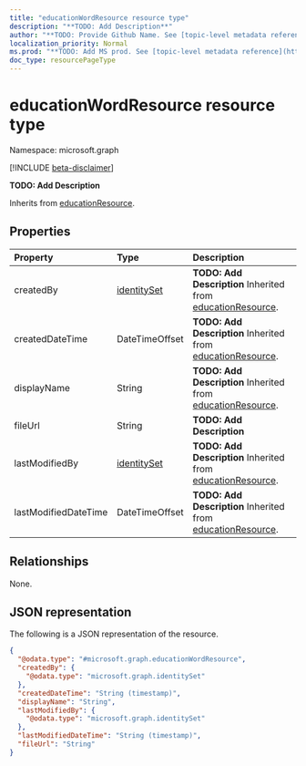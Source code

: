 ```yaml
---
title: "educationWordResource resource type"
description: "**TODO: Add Description**"
author: "**TODO: Provide Github Name. See [topic-level metadata reference](https://msgo.azurewebsites.net/add/document/guidelines/metadata.html#topic-level-metadata)**"
localization_priority: Normal
ms.prod: "**TODO: Add MS prod. See [topic-level metadata reference](https://msgo.azurewebsites.net/add/document/guidelines/metadata.html#topic-level-metadata)**"
doc_type: resourcePageType
---
```


# educationWordResource resource type

Namespace: microsoft.graph

[!INCLUDE [beta-disclaimer](../../includes/beta-disclaimer.md)]

**TODO: Add Description**


Inherits from [educationResource](../resources/educationresource.md).

## Properties
|Property|Type|Description|
|:---|:---|:---|
|createdBy|[identitySet](../resources/identityset.md)|**TODO: Add Description** Inherited from [educationResource](../resources/educationresource.md).|
|createdDateTime|DateTimeOffset|**TODO: Add Description** Inherited from [educationResource](../resources/educationresource.md).|
|displayName|String|**TODO: Add Description** Inherited from [educationResource](../resources/educationresource.md).|
|fileUrl|String|**TODO: Add Description**|
|lastModifiedBy|[identitySet](../resources/identityset.md)|**TODO: Add Description** Inherited from [educationResource](../resources/educationresource.md).|
|lastModifiedDateTime|DateTimeOffset|**TODO: Add Description** Inherited from [educationResource](../resources/educationresource.md).|

## Relationships
None.

## JSON representation
The following is a JSON representation of the resource.
<!-- {
  "blockType": "resource",
  "@odata.type": "microsoft.graph.educationWordResource"
}
-->
``` json
{
  "@odata.type": "#microsoft.graph.educationWordResource",
  "createdBy": {
    "@odata.type": "microsoft.graph.identitySet"
  },
  "createdDateTime": "String (timestamp)",
  "displayName": "String",
  "lastModifiedBy": {
    "@odata.type": "microsoft.graph.identitySet"
  },
  "lastModifiedDateTime": "String (timestamp)",
  "fileUrl": "String"
}
```

